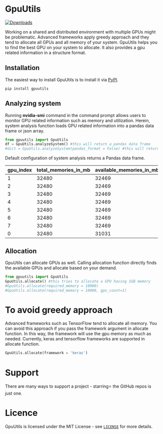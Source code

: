 # GpuUtils

[![Downloads](https://pepy.tech/badge/gpuutils)](https://pepy.tech/project/gpuutils)

Working on a shared and distributed environment with multiple GPUs might be problematic. Advanced frameworks apply greedy approach and they tend to allocate all GPUs and all memory of your system. GpuUtils helps you to find the best GPU on your system to allocate. It also provides a gpu related information in a structure format.

## Installation

The easiest way to install GpuUtils is to install it via [PyPI](https://pypi.org/project/gpuutils).

```
pip install gpuutils
```

## Analyzing system

Running **nvidia-smi** command in the command prompt allows users to monitor GPU related information such as memory and utilization. Herein, system analysis function loads GPU related information into a pandas data frame or json array.

```python
from gpuutils import GpuUtils
df = GpuUtils.analyzeSystem() #this will return a pandas data frame
#dict = GpuUtils.analyzeSystem(pandas_format = False) #this will return a json array
```

Default configuration of system analysis returns a Pandas data frame.

| gpu_index | total_memories_in_mb | available_memories_in_mb | memory_usage_percentage | utilizations | power_usages_in_watts | power_capacities_in_watts |
| ---       | ---                  | ---                      | ---                     | ---          | ---                   | ---                       |
| 1         | 32480                | 32469                    | 0.0339                  | 0            | 43                    | 300                       |
| 2         | 32480                | 32469                    | 0.0339                  | 0            | 43                    | 300                       |
| 3         | 32480                | 32469                    | 0.0339                  | 0            | 44                    | 300                       |
| 4         | 32480                | 32469                    | 0.0339                  | 0            | 43                    | 300                       |
| 5         | 32480                | 32469                    | 0.0339                  | 0            | 43                    | 300                       |
| 6         | 32480                | 32469                    | 0.0339                  | 0            | 43                    | 300                       |
| 7         | 32480                | 32469                    | 0.0339                  | 0            | 43                    | 300                       |
| 0         | 32480                | 31031                    | 4.4612                  | 7            | 56                    | 300                       |

## Allocation

GpuUtils can allocate GPUs as well. Calling allocation function directly finds the available GPUs and allocate based on your demand.

```python
from gpuutils import GpuUtils
GpuUtils.allocate() #this tries to allocate a GPU having 1GB memory
#GpuUtils.allocate(required_memory = 10000)
#GpuUtils.allocate(required_memory = 10000, gpu_count=1)
```

# To avoid greedy approach

Advanced frameworks such as TensorFlow tend to allocate all memory. You can avoid this approach if you pass the framework argument in allocate function. In this way, the framework will use the gpu memory as much as needed. Currently, keras and tensorflow frameworks are supported in allocate function.

```python
GpuUtils.allocate(framework = 'keras')
```

# Support

There are many ways to support a project - starring⭐️ the GitHub repos is just one.

# Licence

GpuUtils is licensed under the MIT License - see [`LICENSE`](https://github.com/serengil/gpuutils/blob/master/LICENSE) for more details.
